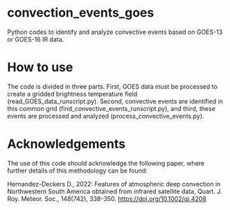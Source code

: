 # convection_events_goes
Python codes to identify and analyze convective events based 
on GOES-13 or GOES-16 IR data.

# How to use
The code is divided in three parts. First, GOES data must be 
processed to create a gridded brightness temperature field
(read_GOES_data_runscript.py). Second, convective events are
identified in this common grid (find_convective_events_runscript.py),
and third, these events are processed and analyzed
(process_convective_events.py).

# Acknowledgements
The use of this code should acknowledge the following paper,
where further details of this methodology can be found:

Hernandez-Deckers D., 2022: Features of atmospheric deep 
convection in Northwestern South America obtained from 
infrared satellite data, Quart. J. Roy. Meteor. Soc., 148(742), 
338-350. https://doi.org/10.1002/qj.4208
